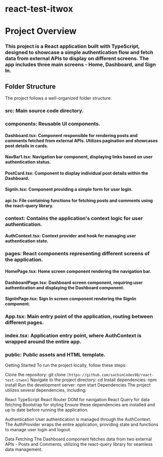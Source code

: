 # react-test-itwox

# Project Overview

### This project is a React application built with TypeScript, designed to showcase a simple authentication flow and fetch data from external APIs to display on different screens. The app includes three main screens - Home, Dashboard, and Sign In.

## Folder Structure

The project follows a well-organized folder structure:

### src: Main source code directory.

### components: Reusable UI components.

#### Dashboard.tsx: Component responsible for rendering posts and comments fetched from external APIs. Utilizes pagination and showcases post details in cards.

#### NavBar1.tsx: Navigation bar component, displaying links based on user authentication status.

#### PostCard.tsx: Component to display individual post details within the Dashboard.

#### SignIn.tsx: Component providing a simple form for user login.

#### api.ts: File containing functions for fetching posts and comments using the react-query library.

### context: Contains the application's context logic for user authentication.

#### AuthContext.tsx: Context provider and hook for managing user authentication state.

### pages: React components representing different screens of the application.

#### HomePage.tsx: Home screen component rendering the navigation bar.

#### DashboardPage.tsx: Dashboard screen component, requiring user authentication and displaying the Dashboard component.

#### SignInPage.tsx: Sign In screen component rendering the SignIn component.

### App.tsx: Main entry point of the application, routing between different pages.

### index.tsx: Application entry point, where AuthContext is wrapped around the entire app.

### public: Public assets and HTML template.

Getting Started
To run the project locally, follow these steps:

Clone the repository: git clone `[https://github.com/sachinCodes98/react-test-itwox]`
Navigate to the project directory: cd <project-directory>
Install dependencies: npm install
Run the development server: npm start
Dependencies
The project utilizes several dependencies, including:

React
TypeScript
React Router DOM for navigation
React Query for data fetching
Bootstrap for styling
Ensure these dependencies are installed and up to date before running the application.

Authentication
User authentication is managed through the AuthContext. The AuthProvider wraps the entire application, providing state and functions to manage user login and logout.

Data Fetching
The Dashboard component fetches data from two external APIs - Posts and Comments, utilizing the react-query library for seamless data management.
